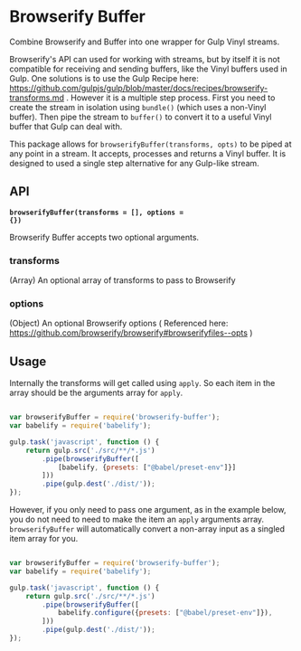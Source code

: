 # Browserify Buffer
Combine Browserify and Buffer into one wrapper for Gulp Vinyl streams.

Browserify's API can used for working with streams, but by itself it is not compatible for receiving and sending buffers, like the Vinyl buffers used in Gulp. One solutions is to use the Gulp Recipe here: https://github.com/gulpjs/gulp/blob/master/docs/recipes/browserify-transforms.md . However it is a multiple step process. First you need to create the stream in isolation using `bundle()` (which uses a non-Vinyl buffer). Then pipe the stream to `buffer()` to convert it to a useful Vinyl buffer that Gulp can deal with.

This package allows for `browserifyBuffer(transforms, opts)` to be piped at any point in a stream. It accepts, processes and returns a Vinyl buffer. It is designed to used a single step alternative for any Gulp-like stream.

## API

<b><code>browserifyBuffer(transforms = [], options = {})</code></b>

Browserify Buffer accepts two optional arguments.

### transforms

(Array) An optional array of transforms to pass to Browserify

### options

(Object) An optional Browserify options ( Referenced here: https://github.com/browserify/browserify#browserifyfiles--opts )



## Usage

Internally the transforms will get called using `apply`. So each item in the array should be the arguments array for `apply`.

``` js

var browserifyBuffer = require('browserify-buffer');
var babelify = require('babelify');

gulp.task('javascript', function () {
	return gulp.src('./src/**/*.js')
		.pipe(browserifyBuffer([
			[babelify, {presets: ["@babel/preset-env"]}]
		]))
		.pipe(gulp.dest('./dist/'));
});


```

However, if you only need to pass one argument, as in the example below, you do not need to need to make the item an `apply` arguments array. `browserifyBuffer` will automatically convert a non-array input as a singled item array for you.

``` js

var browserifyBuffer = require('browserify-buffer');
var babelify = require('babelify');

gulp.task('javascript', function () {
	return gulp.src('./src/**/*.js')
		.pipe(browserifyBuffer([
			babelify.configure({presets: ["@babel/preset-env"]}),
		]))
		.pipe(gulp.dest('./dist/'));
});


```
